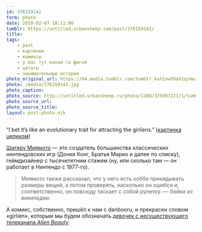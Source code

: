 ```yaml
---
id: 376159142
form: photo
date: 2010-02-07 18:11:00
tumblr: https://untitled.urbansheep.com/post/376159142/
title:
tags:
    - post
    - картинки
    - комиксы
    - у вас тут какая-то фигня
    - цитаты
    - занимательные истории
photo_original_url: https://64.media.tumblr.com/tumblr_kxh1xwY8aV1qz4wzio1_1280.jpg
photo: /media/376159142.jpg
photo_caption: 
photo_source: http://untitled.urbansheep.ru/photo/1280/375997221/1/tumblr_kxh1xwY8aV1qz4wzi
photo_source_url:
photo_source_title:
layout: post-photo.njk
---
```


<p>“I bet it’s like an evolutionary trait for attracting the girliens.” (<a href="http://untitled.urbansheep.ru/photo/1280/375997221/1/tumblr_kxh1xwY8aV1qz4wzi">картинка целиком</a>)</p>

<p><a href="http://en.wikipedia.org/wiki/Shigeru_Miyamoto">Шигеру Миямото</a> — это создатель большинства классических нинтендовских игр (Донки Конг, Братья Марио и далее по списку), геймдизайнер с тысячелетним стажем (ну, или сколько там — он работает в Нинтендо с 1977-го).</p>

<blockquote><p>Миямото также рассказал, что у него есть хобби прикидывать размеры вещей, а потом проверять, насколько он ошибся и, соответственно, он повсюду таскает с собой рулетку. <i>— байка из википедии.</i></p></blockquote>

<p>А комикс, собственно, пришёл к нам с danbooru, и прекрасен словом «girlien», которым мы будем обозначать <a href="http://untitled.urbansheep.ru/post/344274408/agata">девочек с несуществующего телеканала <i>Alien Beauty</i></a>.</p>
